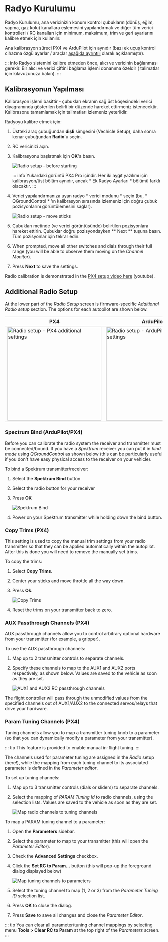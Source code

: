 # Radyo Kurulumu

Radyo Kurulumu, ana vericinizin konum kontrol çubuklarını(dönüş, eğim, sapma, gaz kolu) kanallara eşlemesini yapılandırmak ve diğer tüm verici kontrolleri / RC kanalları için minimum, maksimum, trim ve geri ayarlarını kalibre etmek için kullanılır.

Ana kalibrasyon süreci PX4 ve ArduPilot için aynıdır (bazı ek uçuş kontrol cihazına özgü ayarlar / araçlar [ aşağıda ayrıntılı](#additional-radio-setup) olarak açıklanmıştır).

::: info
Radyo sistemini kalibre etmeden önce, alıcı ve vericinin bağlanması gerekir. Bir alıcı ve verici çiftini bağlama işlemi donanıma özeldir ( talimatlar için kılavuzunuza bakın).
:::


## Kalibrasyonun Yapılması

Kalibrasyon işlemi basittir - çubukları ekranın sağ üst köşesindeki verici diyagramında gösterilen belirli bir düzende hareket ettirmeniz istenecektir. Kalibrasonu tamamlamak için talimatları izlemeniz yeterlidir.

Radyoyu kalibre etmek için:

1. Üstteki araç çubuğundan **dişli** simgesini (Vechicle Setup), daha sonra kenar çubuğundan **Radio**'u seçin.
2. RC vericinizi açın.
3. Kalibrasyonu başlatmak için **OK**'a basın.
    
    ![Radio setup - before starting](../../../assets/setup/radio_start_setup.jpg)
    
    ::: info
Yukardaki görüntü PX4 Pro içindir. Her iki aygıt yazılımı için kalibrasyon/üst bölüm aynıdır, ancak * Ek Radyo Ayarları * bölümü farklı olacaktır.
:::


4. Verici yapılandırmanıza uyan radyo * verici modunu * seçin (bu, * QGroundControl * 'ın kalibrasyon sırasında izlemeniz için doğru çubuk pozisyonlarını görüntülemesini sağlar).
    
    ![Radio setup - move sticks](../../../assets/setup/radio_sticks_throttle.jpg)

5. Çubukları metinde (ve verici görüntüsünde) belirtilen pozisyonlara hareket ettirin. Çubuklar doğru pozisyondayken ** Next ** tuşuna basın. Tüm pozisyonlar için tekrar edin.

6. When prompted, move all other switches and dials through their full range (you will be able to observe them moving on the *Channel Monitor*).

7. Press **Next** to save the settings.

Radio calibration is demonstrated in the [PX4 setup video here](https://youtu.be/91VGmdSlbo4?t=4m30s) (youtube).

## Additional Radio Setup

At the lower part of the *Radio Setup* screen is firmware-specific *Additional Radio setup* section. The options for each autopilot are shown below.

| PX4                                                                                                                               | ArduPilot                                                                                                                                     |
| --------------------------------------------------------------------------------------------------------------------------------- | --------------------------------------------------------------------------------------------------------------------------------------------- |
| <img src="../../../assets/setup/radio_additional_radio_setup_px4.jpg" title="Radio setup - PX4 additional settings" width="300px" /> | <img src="../../../assets/setup/radio_additional_radio_setup_ardupilot.jpg" title="Radio setup - ArduPilot additional settings" width="300px" /> |

### Spectrum Bind (ArduPilot/PX4)

Before you can calibrate the radio system the receiver and transmitter must be connected/bound. If you have a *Spektrum* receiver you can put it in *bind mode* using *QGroundControl* as shown below (this can be particularly useful if you don't have easy physical access to the receiver on your vehicle).

To bind a Spektrum transmitter/receiver:

1. Select the **Spektrum Bind** button
2. Select the radio button for your receiver
3. Press **OK**
    
    ![Spektrum Bind](../../../assets/setup/radio_additional_setup_spectrum_bind_select_channels.jpg)

4. Power on your Spektrum transmitter while holding down the bind button.

### Copy Trims (PX4)

This setting is used to copy the manual trim settings from your radio transmitter so that they can be applied automatically within the autopilot. After this is done you will need to remove the manually set trims.

To copy the trims:

1. Select **Copy Trims**.
2. Center your sticks and move throttle all the way down. 
3. Press **Ok**.
    
    ![Copy Trims](../../../assets/setup/radio_additional_radio_setup_copy_trims_px4.jpg)

4. Reset the trims on your transmitter back to zero.

### AUX Passthrough Channels (PX4)

AUX passthrough channels allow you to control arbitrary optional hardware from your transmitter (for example, a gripper).

To use the AUX passthrough channels:

1. Map up to 2 transmitter controls to separate channels. 
2. Specify these channels to map to the AUX1 and AUX2 ports respectively, as shown below. Values are saved to the vehicle as soon as they are set.
    
    ![AUX1 and AUX2 RC passthrough channels](../../../assets/setup/radio_additional_setup_aux_passthrough_channels_px4.jpg)

The flight controller will pass through the unmodified values from the specified channels out of AUX1/AUX2 to the connected servos/relays that drive your hardware.

### Param Tuning Channels (PX4)

Tuning channels allow you to map a transmitter tuning knob to a parameter (so that you can dynamically modify a parameter from your transmitter).

::: tip
This feature is provided to enable manual in-flight tuning.
:::

The channels used for parameter tuning are assigned in the *Radio* setup (here!), while the mapping from each tuning channel to its associated parameter is defined in the *Parameter editor*.

To set up tuning channels:

1. Map up to 3 transmitter controls (dials or sliders) to separate channels.
2. Select the mapping of *PARAM Tuning Id* to radio channels, using the selection lists. Values are saved to the vehicle as soon as they are set.
    
    ![Map radio channels to tuning channels](../../../assets/setup/radio_additional_radio_setup_param_tuning_px4.jpg)

To map a PARAM tuning channel to a parameter:

1. Open the **Parameters** sidebar. 
2. Select the parameter to map to your transmitter (this will open the *Parameter Editor*).
3. Check the **Advanced Settings** checkbox.
4. Click the **Set RC to Param...** button (this will pop-up the foreground dialog displayed below)
    
    ![Map tuning channels to parameters](../../../assets/setup/parameters_radio_channel_mapping_px4.jpg)

5. Select the tuning channel to map (1, 2 or 3) from the *Parameter Tuning ID* selection list.

6. Press **OK** to close the dialog.
7. Press **Save** to save all changes and close the *Parameter Editor*.

::: tip
You can clear all parameter/tuning channel mappings by selecting menu **Tools > Clear RC to Param** at the top right of the *Parameters* screen.
:::
